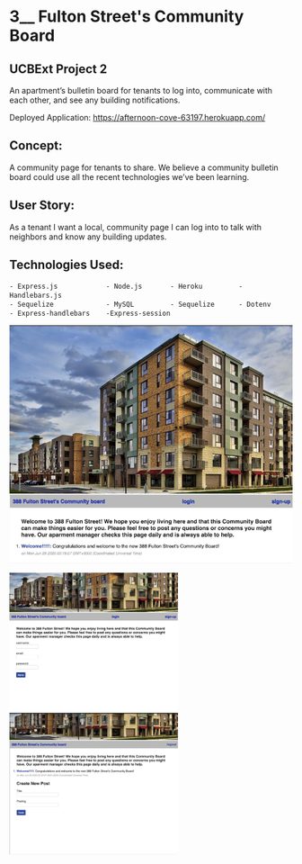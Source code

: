 #  3__ Fulton Street's Community Board
## UCBExt Project 2

An apartment’s bulletin board for tenants to log into, communicate with each other, and see any building notifications.  

Deployed Application: https://afternoon-cove-63197.herokuapp.com/

## Concept:
A community page for tenants to share.  We believe a community bulletin board could use all the recent technologies we’ve been learning. 

## User Story:
As a tenant I want a local, community page I can log into to talk with neighbors and know any building updates. 


## Technologies Used:
    - Express.js            - Node.js       - Heroku         - Handlebars.js
    - Sequelize             - MySQL         - Sequelize      - Dotenv
    - Express-handlebars    -Express-session

<img src="imagesForReadMe//main.png" width="600">

<img src="imagesForReadMe//signup.png" width="300"><img src="imagesForReadMe//createpost.png" width="300">
